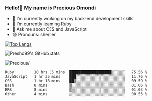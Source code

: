 ### Hello!👋 My name is Precious Omondi 

- 🔭 I’m currently working on my back-end development skills
- 🌱 I’m currently learning Ruby
- 💬 Ask me about CSS and JavaScript
- 😄 Pronouns: she/her



[![Top Langs](https://github-readme-stats.vercel.app/api/top-langs/?username=Presho99&langs_count=8&theme=dark)](https://github.com/Presho99/github-readme-stats)

![Presho99's GitHub stats](https://github-readme-stats.vercel.app/api?username=Presho99&show_icons=true&theme=dark)


<p align="left"> <img src=https://komarev.com/ghpvc/?username=Presho99&color=blueviolet alt=Precious/></p>






<!--START_SECTION:waka-->

```text
Ruby         10 hrs 15 mins  ███████████████████░░░░░░   75.56 %
JavaScript   1 hr 35 mins    ███░░░░░░░░░░░░░░░░░░░░░░   11.76 %
CSS          1 hr 18 mins    ██▒░░░░░░░░░░░░░░░░░░░░░░   09.59 %
Bash         8 mins          ▒░░░░░░░░░░░░░░░░░░░░░░░░   01.06 %
ERB          8 mins          ▒░░░░░░░░░░░░░░░░░░░░░░░░   01.03 %
Other        4 mins          ░░░░░░░░░░░░░░░░░░░░░░░░░   00.53 %
```

<!--END_SECTION:waka-->

